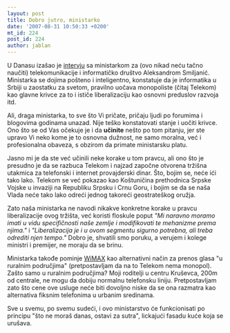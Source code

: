```yaml
---
layout: post
title: Dobro jutro, ministarko
date: '2007-08-31 10:50:33 +0200'
mt_id: 224
post_id: 224
author: jablan
---
```

U Danasu izašao je [intervju](http://www.danas.co.yu/20070831/hronika1.html#0) sa ministarkom za (ovo nikad neću tačno naučiti) telekomunikacije i informatičko društvo Aleksandrom Smiljanić. Ministarka se dojima pošteno i inteligentno, konstatuje da je informatika u Srbiji u zaostatku za svetom, pravilno uočava monopoliste (čitaj Telekom) kao glavne krivce za to i ističe liberalizaciju kao osnovni preduslov razvoja itd.

Ali, draga ministarka, to sve što Vi pričate, pričaju ljudi po forumima i blogovima godinama unazad. Nije teško konstatovati stanje i uočiti krivce. Ono što se od Vas očekuje je i da **učinite** nešto po tom pitanju, jer ste upravo Vi neko kome je to osnovna dužnost, ne samo moralna, već i profesionalna obaveza, s obzirom da primate ministarsku platu.

Jasno mi je da ste već učinili neke korake u tom pravcu, ali ono što je presudno je da se razbuca Telekom i najzad započne otvorena tržišna utakmica za telefonski i internet provajderski dinar. Što, bojim se, neće ići tako lako. Telekom se već pokazao kao Koštuničina prethodnica Srpske Vojske u invaziji na Republiku Srpsku i Crnu Goru, i bojim se da se naša Vlada neće tako lako odreći jednog takoreći geostrateškog oružja.

Zato naša ministarka ne navodi nikakve konkretne korake u pravcu liberalizacije ovog tržišta, već koristi floskule poput _"Mi naravno moramo imati u vidu specifičnosti naše zemlje i modifikovati te mehanizme prema njima."_ i _"Liberalizacija je i u ovom segmentu sigurno potrebna, ali treba odrediti njen tempo."_ Dobro je, shvatili smo poruku, a verujem i kolege ministri i premijer, ne moraju da se brinu.

Ministarka takođe pominje [WiMAX](http://en.wikipedia.org/wiki/WiMAX) kao alternativni način za prenos glasa "u ruralnim područjima" (pretpostavljam da na to Telekom nema monopol). Zašto samo u ruralnim područjima? Moji roditelji u centru Kruševca, 200m od centrale, ne mogu da dobiju normalnu telefonsku liniju. Pretpostavljam zato što cene ove usluge neće biti dovoljno niske da se ona razmatra kao alternativa fiksnim telefonima u urbanim sredinama.

Sve u svemu, po svemu sudeći, i ovo ministarstvo će funkcionisati po principu "što ne moraš danas, ostavi za sutra", lickajući fasadu kuće koja se urušava.

